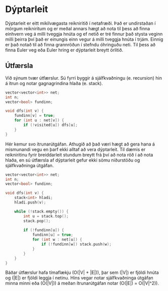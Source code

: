 # Dýptarleit

Dýptarleit er eitt mikilvægasta reikniritið í netafræði. Það er undirstaðan í mörgum reikniritum og er meðal annars hægt að nota til þess að finna einhvern veg á milli tveggja hnúta og ef netið er tré finnur það stysta veginn milli þeirra því það er einungis einn vegur á milli tveggja hnúta í trjám. Einnig er það notað til að finna grannröðun í stefndu óhringuðu neti. Til þess að finna Euler veg eða Euler hring er dýptarleit breytt örlítið.

## Útfærsla

Við sýnum tvær útfærslur. Sú fyrri byggir á sjálfkvaðningu (e. recursion) hin á ítrun og notar gagnagrindina hlaða (e. stack).

~~~c++
vector<vector<int>> net;
int n;
vector<bool> fundinn;

void dfs(int v) {
    fundinn[v] = true;
    for (int u : net[v]) {
        if (!visited[u]) dfs[u];
    }
}
~~~

Hér kemur svo ítrunarútgáfan. Athugið að það væri hægt að gera hana á mismunandi vegu en þarf ekki alltaf að vera dýptarleit. Til dæmis er reikniritinu fyrir breiddarleit stundum breytt frá því að nota röð í að nota hlaða, en sú útfærsla af dýptarleit gefur ekki sömu niðurstöðu og sjálfkvaðninga útgáfan.

~~~c++
vector<vector<int>> net;
int n;
vector<bool> fundinn;

void dfs(int v) {
    stack<int> hladi;
    hladi.push(v);

    while (!stack.empty()) {
        int u = stack.top();
        stack.pop();
        
        if (!fundinn[u]) {
            fundinn[u] = true;
            for (int w : net[u]) {
                if (!fundinn[w]) stack.push(w);
            }
        }
    }
}
~~~

Báðar útfærslur hafa tímaflækju \(O(|V| + |E|)\), þar sem \(|V|\) er fjöldi hnúta og \(|E|\) er fjöldi leggja í netinu. Hins vegar notar sjálfkvaðninga útgáfan minna minni eða \(O(|V|)\) á meðan ítrunarútgáfan notar \(O(|E|) = O(|V|^2)\).
